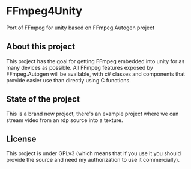 # FFmpeg4Unity
Port of FFmpeg for unity based on FFmpeg.Autogen project

## About this project
This project has the goal for getting FFmpeg embedded into unity for as many devices as possible.
All FFmpeg features exposed by FFmpeg.Autogen will be available, with c# classes and components that provide easier use than directly using C functions.

## State of the project
This is a brand new project, there's an example project where we can stream video from an rdp source into a texture.

## License
This project is under GPLv3 (which means that if you use it you should provide the source and need my authorization to use it commercially).

